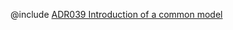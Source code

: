 <!--
    ATTENTION: This file was generated via gradle!
               Do NOT manually edit this file! Any such changes will be overwritten!
-->

@include [ADR039 Introduction of a common model](ADR039-introduction-of-a-common-model.md)
